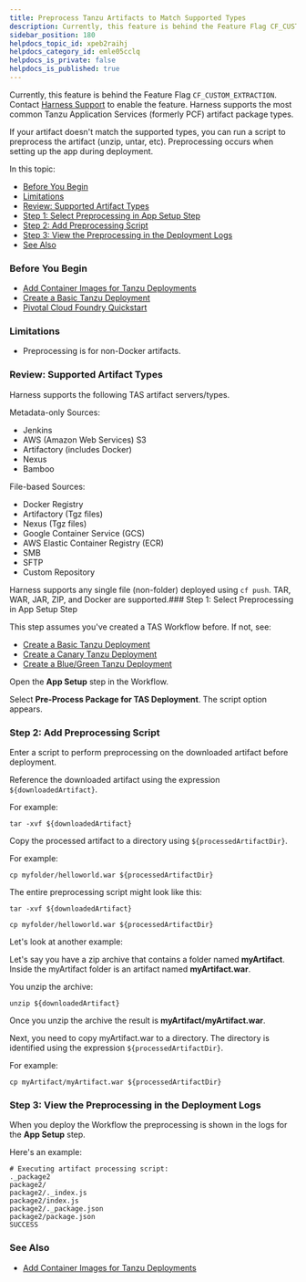```yaml
---
title: Preprocess Tanzu Artifacts to Match Supported Types
description: Currently, this feature is behind the Feature Flag CF_CUSTOM_EXTRACTION. Contact Harness Support to enable the feature.. Harness supports the most common Tanzu Application Services (formerly PCF) art…
sidebar_position: 180 
helpdocs_topic_id: xpeb2raihj
helpdocs_category_id: emle05cclq
helpdocs_is_private: false
helpdocs_is_published: true
---
```


Currently, this feature is behind the Feature Flag `CF_CUSTOM_EXTRACTION`. Contact [Harness Support](mailto:support@harness.io) to enable the feature. Harness supports the most common Tanzu Application Services (formerly PCF) artifact package types.

If your artifact doesn't match the supported types, you can run a script to preprocess the artifact (unzip, untar, etc). Preprocessing occurs when setting up the app during deployment.

In this topic:

* [Before You Begin](#before_you_begin)
* [Limitations](#limitations)
* [Review: Supported Artifact Types](#review_supported_artifact_types)
* [Step 1: Select Preprocessing in App Setup Step](#step_1_select_preprocessing_in_app_setup_step)
* [Step 2: Add Preprocessing Script](#step_2_add_preprocessing_script)
* [Step 3: View the Preprocessing in the Deployment Logs](#step_3_view_the_preprocessing_in_the_deployment_logs)
* [See Also](#see_also)

### Before You Begin

* [Add Container Images for Tanzu Deployments](/article/jxsna1a0mi-add-container-images-for-pcf-deployments)
* [Create a Basic Tanzu Deployment](/article/c92izkztka-create-a-basic-pcf-deployment)
* [Pivotal Cloud Foundry Quickstart](/article/hy819vmsux-pivotal-cloud-foundry-quickstart)

### Limitations

* Preprocessing is for non-Docker artifacts.

### Review: Supported Artifact Types

Harness supports the following TAS artifact servers/types.

Metadata-only Sources:

* Jenkins
* AWS (Amazon Web Services) S3
* Artifactory (includes Docker)
* Nexus
* Bamboo

File-based Sources:

* Docker Registry
* Artifactory (Tgz files)
* Nexus (Tgz files)
* Google Container Service (GCS)
* AWS Elastic Container Registry (ECR)
* SMB
* SFTP
* Custom Repository

Harness supports any single file (non-folder) deployed using `cf push`. TAR, WAR, JAR, ZIP, and Docker are supported.### Step 1: Select Preprocessing in App Setup Step

This step assumes you've created a TAS Workflow before. If not, see:

* [Create a Basic Tanzu Deployment](/article/c92izkztka)
* [Create a Canary Tanzu Deployment](/article/99bxiqfi1u)
* [Create a Blue/Green Tanzu Deployment](/article/52muxcsr1v)

Open the **App Setup** step in the Workflow.

Select **Pre-Process Package for TAS Deployment**. The script option appears.

### Step 2: Add Preprocessing Script

Enter a script to perform preprocessing on the downloaded artifact before deployment.

Reference the downloaded artifact using the expression `${downloadedArtifact}`.

For example:


```
tar -xvf ${downloadedArtifact}
```
Copy the processed artifact to a directory using `${processedArtifactDir}`.

For example:


```
cp myfolder/helloworld.war ${processedArtifactDir}
```
The entire preprocessing script might look like this:


```
tar -xvf ${downloadedArtifact}  
  
cp myfolder/helloworld.war ${processedArtifactDir}
```
Let's look at another example:

Let's say you have a zip archive that contains a folder named **myArtifact**. Inside the myArtifact folder is an artifact named **myArtifact.war**.

You unzip the archive:


```
unzip ${downloadedArtifact}
```
Once you unzip the archive the result is **myArtifact/myArtifact.war**.

Next, you need to copy myArtifact.war to a directory. The directory is identified using the expression `${processedArtifactDir}`.

For example:


```
cp myArtifact/myArtifact.war ${processedArtifactDir}
```
### Step 3: View the Preprocessing in the Deployment Logs

When you deploy the Workflow the preprocessing is shown in the logs for the **App Setup** step.

Here's an example:


```
# Executing artifact processing script:   
._package2  
package2/  
package2/._index.js  
package2/index.js  
package2/._package.json  
package2/package.json  
SUCCESS
```
### See Also

* [Add Container Images for Tanzu Deployments](/article/jxsna1a0mi)

